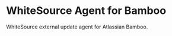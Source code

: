 WhiteSource Agent for Bamboo
=========================

WhiteSource external update agent for Atlassian Bamboo.
